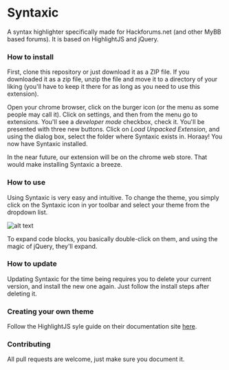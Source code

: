 # Syntaxic
A syntax highlighter specifically made for Hackforums.net (and other MyBB based forums). It is based on HighlightJS and jQuery.

### How to install
First, clone this repository or just download it as a ZIP file. If you downloaded it as a zip file, unzip the file and move it to a directory of your liking (you'll have to keep it there for as long as you need to use this extension).

Open your chrome browser, click on the burger icon (or the menu as some people may call it). Click on settings, and then from the menu go to extensions. You'll see a *developer mode* checkbox, check it. You'll be presented with three new buttons. Click on *Load Unpacked Extension*, and using the dialog box, select the folder where Syntaxic exists in. Horaay! You now have Syntaxic installed.

In the near future, our extension will be on the chrome web store. That would make installing Syntaxic a breeze.

### How to use
Using Syntaxic is very easy and intuitive. To change the theme, you simply click on the Syntaxic icon in yor toolbar and select your theme from the dropdown list.

![alt text](http://i.imgur.com/9MAQ1kd.png "Syntaxic Popup")

To expand code blocks, you basically double-click on them, and using the magic of jQuery, they'll expand.

### How to update
Updating Syntaxic for the time being requires you to delete your current version, and install the new one again. Just follow the install steps after deleting it.

### Creating your own theme
Follow the HighlightJS syle guide on their documentation site [here](http://highlightjs.readthedocs.io/en/latest/style-guide.html).

### Contributing
All pull requests are welcome, just make sure you document it.
